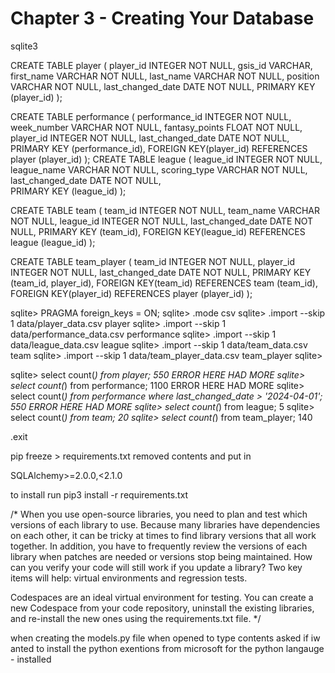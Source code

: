 # Chapter 3 - Creating Your Database


sqlite3


CREATE TABLE player (
        player_id INTEGER NOT NULL, 
        gsis_id VARCHAR, 
        first_name VARCHAR NOT NULL, 
        last_name VARCHAR NOT NULL, 
        position VARCHAR NOT NULL,
        last_changed_date DATE NOT NULL, 
        PRIMARY KEY (player_id)
);

CREATE TABLE performance (
        performance_id INTEGER NOT NULL, 
        week_number VARCHAR NOT NULL, 
        fantasy_points FLOAT NOT NULL, 
        player_id INTEGER NOT NULL, 
        last_changed_date DATE NOT NULL,
        PRIMARY KEY (performance_id), 
        FOREIGN KEY(player_id) REFERENCES player (player_id)
);
CREATE TABLE league (
        league_id INTEGER NOT NULL, 
        league_name VARCHAR NOT NULL, 
        scoring_type VARCHAR NOT NULL,
        last_changed_date DATE NOT NULL,  
        PRIMARY KEY (league_id)
);

CREATE TABLE team (
        team_id INTEGER NOT NULL, 
        team_name VARCHAR NOT NULL, 
        league_id INTEGER NOT NULL, 
        last_changed_date DATE NOT NULL, 
        PRIMARY KEY (team_id), 
        FOREIGN KEY(league_id) REFERENCES league (league_id)
);

CREATE TABLE team_player (
        team_id INTEGER NOT NULL, 
        player_id INTEGER NOT NULL, 
        last_changed_date DATE NOT NULL, 
        PRIMARY KEY (team_id, player_id), 
        FOREIGN KEY(team_id) REFERENCES team (team_id), 
        FOREIGN KEY(player_id) REFERENCES player (player_id)
);





sqlite> PRAGMA foreign_keys = ON;
sqlite> .mode csv
sqlite> .import --skip 1 data/player_data.csv player
sqlite> .import --skip 1 data/performance_data.csv performance
sqlite> .import --skip 1 data/league_data.csv league
sqlite> .import --skip 1 data/team_data.csv team
sqlite> .import --skip 1 data/team_player_data.csv team_player
sqlite>




sqlite> select count(*) from player;
550  ERROR HERE HAD MORE
sqlite> select count(*) from performance;
1100   ERROR HERE HAD MORE
sqlite> select count(*) from performance where last_changed_date > '2024-04-01';
550    ERROR  HERE HAD MORE
sqlite> select count(*) from league;
5
sqlite> select count(*) from team;
20
sqlite> select count(*) from team_player;
140

.exit



pip freeze > requirements.txt
removed contents and put in

SQLAlchemy>=2.0.0,<2.1.0

to install run
pip3 install -r requirements.txt




/*
 When you use open-source libraries, you need to plan and test which versions of each library to use. Because many libraries have dependencies on each other, it can be tricky at times to find library versions that all work together. In addition, you have to frequently review the versions of each library when patches are needed or versions stop being maintained. How can you verify your code will still work if you update a library? Two key items will help: virtual environments and regression tests.

Codespaces are an ideal virtual environment for testing. You can create a new Codespace from your code repository, uninstall the existing libraries, and re-install the new ones using the requirements.txt file.
*/


when creating the models.py file when opened to type contents asked if iw anted to install the python exentions from microsoft for the python langauge - installed


